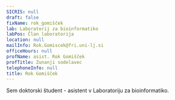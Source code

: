```yaml
---
SICRIS: null
draft: false
fixName: rok_gomišček
lab: Laboratorij za bioinformatiko
labPos: Član laboratorija
location: null
mailInfo: Rok.Gomiscek@fri.uni-lj.si
officeHours: null
profName: asist. Rok Gomišček
profTitle: Zunanji sodelavec
telephoneInfo: null
title: Rok Gomišček
---
```



Sem doktorski študent - asistent v Laboratoriju za bioinformatiko.